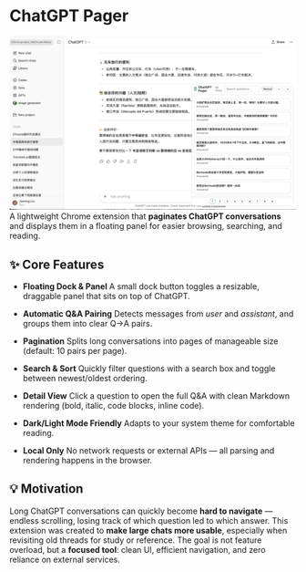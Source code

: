 # ChatGPT Pager
![20250820202750](https://raw.githubusercontent.com/Jiaaming/blogImage/main/pic/20250820202750.png)
A lightweight Chrome extension that **paginates ChatGPT conversations** and displays them in a floating panel for easier browsing, searching, and reading.

## ✨ Core Features

* **Floating Dock & Panel**
  A small dock button toggles a resizable, draggable panel that sits on top of ChatGPT.

* **Automatic Q\&A Pairing**
  Detects messages from *user* and *assistant*, and groups them into clear Q→A pairs.

* **Pagination**
  Splits long conversations into pages of manageable size (default: 10 pairs per page).

* **Search & Sort**
  Quickly filter questions with a search box and toggle between newest/oldest ordering.

* **Detail View**
  Click a question to open the full Q\&A with clean Markdown rendering (bold, italic, code blocks, inline code).

* **Dark/Light Mode Friendly**
  Adapts to your system theme for comfortable reading.

* **Local Only**
  No network requests or external APIs — all parsing and rendering happens in the browser.


## 💡 Motivation

Long ChatGPT conversations can quickly become **hard to navigate** — endless scrolling, losing track of which question led to which answer.
This extension was created to **make large chats more usable**, especially when revisiting old threads for study or reference. The goal is not feature overload, but a **focused tool**: clean UI, efficient navigation, and zero reliance on external services.